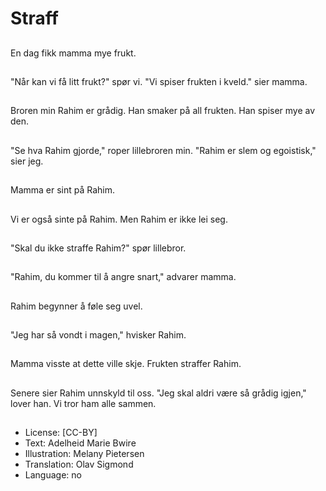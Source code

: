 # Straff

##
En dag fikk mamma mye frukt.

##
"Når kan vi få litt frukt?" spør vi. "Vi spiser frukten i kveld." sier mamma.

##
Broren min Rahim er grådig. Han smaker på all frukten. Han spiser mye av den.

##
"Se hva Rahim gjorde," roper lillebroren min. "Rahim er slem og egoistisk," sier jeg.

##
Mamma er sint på Rahim.

##
Vi er også sinte på Rahim. Men Rahim er ikke lei seg.

##
"Skal du ikke straffe Rahim?" spør lillebror.

##
"Rahim, du kommer til å angre snart," advarer mamma.

##
Rahim begynner å føle seg uvel.

##
"Jeg har så vondt i magen," hvisker Rahim.

##
Mamma visste at dette ville skje. Frukten straffer Rahim.

##
Senere sier Rahim unnskyld til oss. "Jeg skal aldri være så grådig igjen," lover han. Vi tror ham alle sammen.

##
* License: [CC-BY]
* Text: Adelheid Marie Bwire
* Illustration: Melany Pietersen
* Translation: Olav Sigmond
* Language: no
